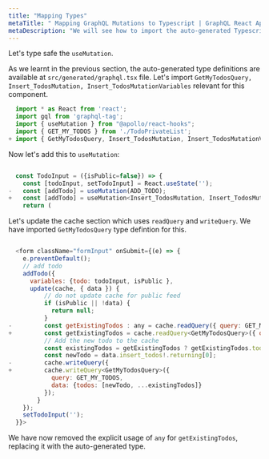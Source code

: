 ```yaml
---
title: "Mapping Types"
metaTitle: " Mapping GraphQL Mutations to Typescript | GraphQL React Apollo Typescript Tutorial"
metaDescription: "We will see how to import the auto-generated Typescript types for GraphQL mutations to add type safety to TodoInput component"
---
```


Let's type safe the `useMutation`.

As we learnt in the previous section, the auto-generated type definitions are available at `src/generated/graphql.tsx` file. Let's import `GetMyTodosQuery, Insert_TodosMutation, Insert_TodosMutationVariables` relevant for this component.

```javascript
  import * as React from 'react';
  import gql from 'graphql-tag';
  import { useMutation } from "@apollo/react-hooks";
  import { GET_MY_TODOS } from './TodoPrivateList';
+ import { GetMyTodosQuery, Insert_TodosMutation, Insert_TodosMutationVariables } from '../../generated/graphql';

```

Now let's add this to `useMutation`:

```javascript

  const TodoInput = ({isPublic=false}) => {
    const [todoInput, setTodoInput] = React.useState('');
-   const [addTodo] = useMutation(ADD_TODO);
+   const [addTodo] = useMutation<Insert_TodosMutation, Insert_TodosMutationVariables>(ADD_TODO);
    return (

```

Let's update the cache section which uses `readQuery` and `writeQuery`. We have imported `GetMyTodosQuery` type defintion for this.

```javascript

  <form className="formInput" onSubmit={(e) => {
    e.preventDefault();
    // add todo
    addTodo({
      variables: {todo: todoInput, isPublic },
      update(cache, { data }) {
          // do not update cache for public feed
          if (isPublic || !data) {
            return null;
          }
-         const getExistingTodos : any = cache.readQuery({ query: GET_MY_TODOS });
+         const getExistingTodos = cache.readQuery<GetMyTodosQuery>({ query: GET_MY_TODOS });
          // Add the new todo to the cache
          const existingTodos = getExistingTodos ? getExistingTodos.todos : [];
          const newTodo = data.insert_todos!.returning[0];
-         cache.writeQuery({
+         cache.writeQuery<GetMyTodosQuery>({
            query: GET_MY_TODOS,
            data: {todos: [newTodo, ...existingTodos]}
          });
        }
    });
    setTodoInput('');
  }}>
```

We have now removed the explicit usage of `any` for `getExistingTodos`, replacing it with the auto-generated type.

